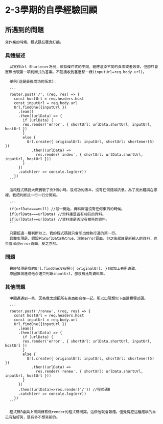 # 2-3學期的自學經驗回顧

## 所遇到的問題
    寫作業的時候，程式碼反覆鬼打牆。
  
  ### 具體描述
      以實作Url Shortener為例，依據條件式的不同，理應渲染不同的頁面或者效果。但卻只會實際出現第一項判斷式的答案。不管接收到甚麼都一樣(inputUrl=req.body.url)。

      舉例(這是最後成功的版本):

      ```
      router.post('/', (req, res) => {
        const hostUrl = req.headers.host
        const inputUrl = req.body.url
        Url.findOne({inputUrl })
          .lean()
          .then((urlData) => {
            if (urlData) {
            res.render('error', { shortUrl: urlData.shortUrl, inputUrl, hostUrl })
            }
            else {
              Url.create({ originalUrl: inputUrl, shortUrl: shortener(5) })
                .then((urlData) =>
                  res.render('index', { shortUrl: urlData.shortUrl, inputUrl, hostUrl }))
            }
          })
          .catch(err => console.log(err))
        })
      ```

      這段程式碼我大概實驗了快3個小時。沒成功的版本，沒有任何錯誤訊息。為了找出錯誤在哪裡，我把判斷式一行一行分開寫。

      ```
      if(urlData===null) //最一開始，資料庫還沒有任何東西的時候。
      if(urlData===urlData) //資料庫是否有相符的資料。
      if(urlData!==urlData) //資料庫是否沒有相符的資料。
      ```

      只要超過一種判斷以上，我的程式碼就只會印出他執行過的第一行。
      具體表現是，假設判定urlData為true，渲染error頁面。但之後就算是新輸入的資料，也只會出現error頁面，反之亦然。

  ### 問題
      最終發現是我的Url.findOne沒有把({ originalUrl: })給加上去所導致。
      原因推測造成他永遠只判斷inputUrl，卻沒有比對資料庫。

  ### 其他問題
      中間還遇到一些，因為我太想把所有東西都寫在一起。所以出現類似下面這種程式碼。

      ```
      router.post('/renew', (req, res) => {
        const hostUrl = req.headers.host
        const inputUrl = req.body.url
        Url.findOne({inputUrl })
          .lean()
          .then((urlData) => {
            if (urlData) {
            res.render('error', { shortUrl: urlData.shortUrl, inputUrl, hostUrl })
            }
            else {
              Url.create({ originalUrl: inputUrl, shortUrl: shortener(5) })
                .then((urlData) =>
                  res.render('renew', { shortUrl: urlData.shortUrl, inputUrl, hostUrl }))
            }
          })
          .then((urlData)=>res.render('/')) //程式碼B
          .catch(err => console.log(err))
        })
      ```
      
      程式碼B會與上面同樣有做render的程式碼衝突，這個他就會報錯。但覺得犯這種錯誤的自己有點好笑，是有多不想寫新的。
